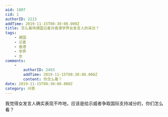 ```yaml
---
aid: 1807
cid: 1
authorID: 2213
addTime: 2019-11-15T08:30:00.000Z
title: 怎么看待德国记者对香港学界女发言人的采访？
tags:
    - 德国
    - 记者
    - 香港
    - 学界
    - 女
comments:
    -
        authorID: 2493
        addTime: 2019-11-15T08:30:00.000Z
        content: 你怎么看？
date: 2019-11-15T08:30:00.000Z
category: 问答
---
```


我觉得女发言人确实表现不咋地，应该是给示威者争取国际支持减分的，你们怎么看？

